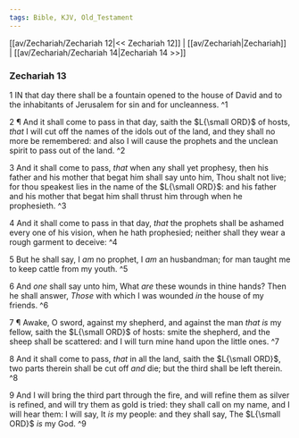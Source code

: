 ```yaml
---
tags: Bible, KJV, Old_Testament
---
```


[[av/Zechariah/Zechariah 12|<< Zechariah 12]] | [[av/Zechariah|Zechariah]] | [[av/Zechariah/Zechariah 14|Zechariah 14 >>]]

### Zechariah 13

1 IN that day there shall be a fountain opened to the house of David and to the inhabitants of Jerusalem for sin and for uncleanness. ^1

2 ¶ And it shall come to pass in that day, saith the $L{\small ORD}$ of hosts, _that_ I will cut off the names of the idols out of the land, and they shall no more be remembered: and also I will cause the prophets and the unclean spirit to pass out of the land. ^2

3 And it shall come to pass, _that_ when any shall yet prophesy, then his father and his mother that begat him shall say unto him, Thou shalt not live; for thou speakest lies in the name of the $L{\small ORD}$: and his father and his mother that begat him shall thrust him through when he prophesieth. ^3

4 And it shall come to pass in that day, _that_ the prophets shall be ashamed every one of his vision, when he hath prophesied; neither shall they wear a rough garment to deceive: ^4

5 But he shall say, I _am_ no prophet, I _am_ an husbandman; for man taught me to keep cattle from my youth. ^5

6 And _one_ shall say unto him, What _are_ these wounds in thine hands? Then he shall answer, _Those_ with which I was wounded _in_ the house of my friends. ^6

7 ¶ Awake, O sword, against my shepherd, and against the man _that_ _is_ my fellow, saith the $L{\small ORD}$ of hosts: smite the shepherd, and the sheep shall be scattered: and I will turn mine hand upon the little ones. ^7

8 And it shall come to pass, _that_ in all the land, saith the $L{\small ORD}$, two parts therein shall be cut off _and_ die; but the third shall be left therein. ^8

9 And I will bring the third part through the fire, and will refine them as silver is refined, and will try them as gold is tried: they shall call on my name, and I will hear them: I will say, It _is_ my people: and they shall say, The $L{\small ORD}$ _is_ my God. ^9
